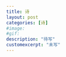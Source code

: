 ```yaml
---
title: 诗
layout: post
categories: [诗]
#image: 
#gif: 
description: "待写"
customexcerpt: "未写"
---
```




